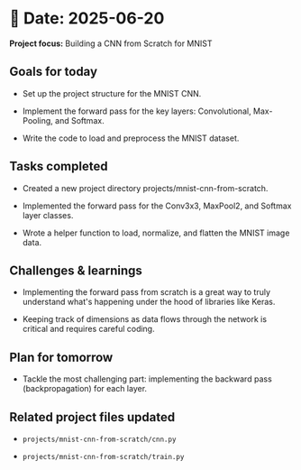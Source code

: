 # 📅 Date: 2025-06-20
**Project focus:** Building a CNN from Scratch for MNIST

## Goals for today
- Set up the project structure for the MNIST CNN.

- Implement the forward pass for the key layers: Convolutional, Max-Pooling, and Softmax.

- Write the code to load and preprocess the MNIST dataset.

## Tasks completed
- Created a new project directory projects/mnist-cnn-from-scratch.

- Implemented the forward pass for the Conv3x3, MaxPool2, and Softmax layer classes.   

- Wrote a helper function to load, normalize, and flatten the MNIST image data.

## Challenges & learnings
- Implementing the forward pass from scratch is a great way to truly understand what's happening under the hood of libraries like Keras.

- Keeping track of dimensions as data flows through the network is critical and requires careful coding.

## Plan for tomorrow
- Tackle the most challenging part: implementing the backward pass (backpropagation) for each layer.

## Related project files updated
- ``projects/mnist-cnn-from-scratch/cnn.py``

- ``projects/mnist-cnn-from-scratch/train.py``
